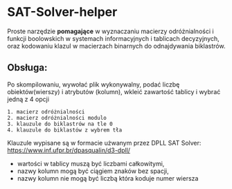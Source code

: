 # SAT-Solver-helper
Proste narzędzie **pomagające** w wyznaczaniu macierzy odróżnialności i funkcji boolowskich w systemach informacyjnych i tablicach decyzyjnych, oraz kodowaniu klazul w macierzach binarnych do odnajdywania biklastrów. 

## Obsługa:
Po skompilowaniu, wywołać plik wykonywalny, podać liczbę obiektów(wierszy) i atrybutów (kolumn), wkleić zawartość tablicy i wybrać jedną z 4 opcji
```
1. macierz odróżnialności
2. macierz odróżnialności modulo
3. klauzule do biklastrów na tle 0
4. klauzule do biklastów z wybrem tła
```
Klauzule wypisane są w formacie użwanym przez DPLL SAT Solver: https://www.inf.ufpr.br/dpasqualin/d3-dpll/

- wartości w tablicy muszą być liczbami całkowitymi,
- nazwy kolumn mogą być ciągiem znaków bez spacji, 
- nazwy kolumn nie mogą być liczbą która koduje numer wiersza 

